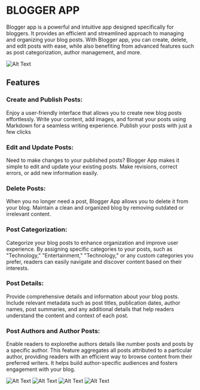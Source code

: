 # BLOGGER APP
Blogger app is a powerful and intuitive app designed specifically for bloggers. It provides an efficient and streamlined approach to managing and organizing your blog posts. With Blogger app, you can create, delete, and edit posts with ease, while also benefiting from advanced features such as post categorization, author management, and more.

![Alt Text](https://i.imgur.com/MXEX8VW.png)

## Features
### Create and Publish Posts: 
Enjoy a user-friendly interface that allows you to create new blog posts effortlessly. Write your content, add images, and format your posts using Markdown for a seamless writing experience. Publish your posts with just a few clicks
### Edit and Update Posts:
Need to make changes to your published posts? Blogger App makes it simple to edit and update your existing posts. Make revisions, correct errors, or add new information easily.
### Delete Posts: 
When you no longer need a post, Blogger App allows you to delete it from your blog. Maintain a clean and organized blog by removing outdated or irrelevant content.
###  Post Categorization:
Categorize your blog posts to enhance organization and improve user experience. By assigning specific categories to your posts, such as "Technology," "Entertainment," "Technology," or any custom categories you prefer, readers can easily navigate and discover content based on their interests.
### Post Details:
Provide comprehensive details and information about your blog posts. Include relevant metadata such as post titles, publication dates, author names, post summaries, and any additional details that help readers understand the content and context of each post.
###  Post Authors and Author Posts:
Enable readers to explorethe authors details like number posts and  posts  by a specific author. This feature aggregates all posts attributed to a particular author, providing readers with an efficient way to browse content from their preferred writers. It helps build author-specific audiences and fosters engagement with your blog.


![Alt Text](https://i.imgur.com/H5VV5pu.png)
![Alt Text](https://i.imgur.com/zYo9Onf.png)
![Alt Text](https://i.imgur.com/a1qdZAi.png)
![Alt Text](https://i.imgur.com/5uHWdPu.png)


